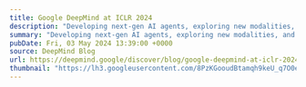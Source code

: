 ```yaml
---
title: Google DeepMind at ICLR 2024
description: "Developing next-gen AI agents, exploring new modalities, and pioneering foundational learning"
summary: "Developing next-gen AI agents, exploring new modalities, and pioneering foundational learning"
pubDate: Fri, 03 May 2024 13:39:00 +0000
source: DeepMind Blog
url: https://deepmind.google/discover/blog/google-deepmind-at-iclr-2024/
thumbnail: "https://lh3.googleusercontent.com/8PzKGooudBtamqh9keU_q7O0ex5XxGgIIK3BKQNAVEV6WDzIkfadsbNPhU0QCg5PurFGnAOSOClrM9dQHIGvOEe9MPluA5uhyFcun3FvNMBfPI63mWk=w1200-h630-n-nu"
---
```


